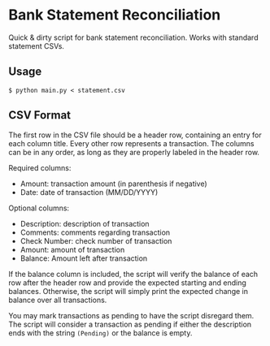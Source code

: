 # Bank Statement Reconciliation

Quick & dirty script for bank statement reconciliation. Works with standard
statement CSVs.

## Usage

    $ python main.py < statement.csv

## CSV Format

The first row in the CSV file should be a header row, containing an entry for
each column title. Every other row represents a transaction. The columns can be
in any order, as long as they are properly labeled in the header row.

Required columns:

- Amount: transaction amount (in parenthesis if negative)
- Date: date of transaction (MM/DD/YYYY)

Optional columns:

- Description: description of transaction
- Comments: comments regarding transaction
- Check Number: check number of transaction
- Amount: amount of transaction
- Balance: Amount left after transaction

If the balance column is included, the script will verify the balance of each
row after the header row and provide the expected starting and ending balances.
Otherwise, the script will simply print the expected change in balance over all
transactions.

You may mark transactions as pending to have the script disregard them. The
script will consider a transaction as pending if either the description
ends with the string `(Pending)` or the balance is empty.
